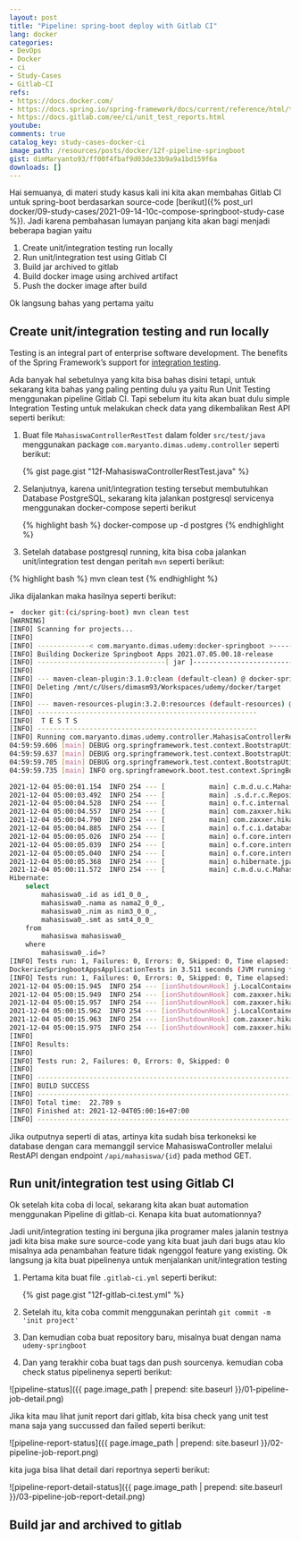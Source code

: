 ```yaml
---
layout: post
title: "Pipeline: spring-boot deploy with Gitlab CI"
lang: docker
categories:
- DevOps
- Docker
- ci
- Study-Cases
- Gitlab-CI
refs: 
- https://docs.docker.com/
- https://docs.spring.io/spring-framework/docs/current/reference/html/testing.html#integration-testing
- https://docs.gitlab.com/ee/ci/unit_test_reports.html
youtube: 
comments: true
catalog_key: study-cases-docker-ci
image_path: /resources/posts/docker/12f-pipeline-springboot
gist: dimMaryanto93/ff00f4fbaf9d03de33b9a9a1bd159f6a
downloads: []
---
```


Hai semuanya, di materi study kasus kali ini kita akan membahas Gitlab CI untuk spring-boot berdasarkan source-code [berikut]({% post_url docker/09-study-cases/2021-09-14-10c-compose-springboot-study-case %}). Jadi karena pembahasan lumayan panjang kita akan bagi menjadi beberapa bagian yaitu

1. Create unit/integration testing run locally
2. Run unit/integration test using Gitlab CI
3. Build jar archived to gitlab
4. Build docker image using archived artifact
5. Push the docker image after build

Ok langsung bahas yang pertama yaitu

## Create unit/integration testing and run locally

Testing is an integral part of enterprise software development. The benefits of the Spring Framework’s support for [integration testing](https://docs.spring.io/spring-framework/docs/current/reference/html/testing.html#integration-testing). 

Ada banyak hal sebetulnya yang kita bisa bahas disini tetapi, untuk sekarang kita bahas yang paling penting dulu ya yaitu Run Unit Testing menggunakan pipeline Gitlab CI. Tapi sebelum itu kita akan buat dulu simple Integration Testing untuk melakukan check data yang dikembalikan Rest API seperti berikut:

1. Buat file `MahasiswaControllerRestTest` dalam folder `src/test/java` menggunakan package `com.maryanto.dimas.udemy.controller` seperti berikut:

    {% gist page.gist "12f-MahasiswaControllerRestTest.java" %}

2. Selanjutnya, karena unit/integration testing tersebut membutuhkan Database PostgreSQL, sekarang kita jalankan postgresql servicenya menggunakan docker-compose seperti berikut

    {% highlight bash %}
    docker-compose up -d postgres
    {% endhighlight %}

3. Setelah database postgresql running, kita bisa coba jalankan unit/integration test dengan peritah `mvn` seperti berikut:

{% highlight bash %}
mvn clean test
{% endhighlight %}

Jika dijalankan maka hasilnya seperti berikut:

```bash
➜  docker git:(ci/spring-boot) mvn clean test
[WARNING]
[INFO] Scanning for projects...
[INFO]
[INFO] -------------< com.maryanto.dimas.udemy:docker-springboot >-------------
[INFO] Building Dockerize Springboot Apps 2021.07.05.00.18-release
[INFO] --------------------------------[ jar ]---------------------------------
[INFO]
[INFO] --- maven-clean-plugin:3.1.0:clean (default-clean) @ docker-springboot ---
[INFO] Deleting /mnt/c/Users/dimasm93/Workspaces/udemy/docker/target
[INFO]
[INFO] --- maven-resources-plugin:3.2.0:resources (default-resources) @ docker-springboot ---
[INFO] -------------------------------------------------------
[INFO]  T E S T S
[INFO] -------------------------------------------------------
[INFO] Running com.maryanto.dimas.udemy.controller.MahasisaControllerRestTest
04:59:59.606 [main] DEBUG org.springframework.test.context.BootstrapUtils - Instantiating CacheAwareContextLoaderDelegate from class [org.springframework.test.context.cache.DefaultCacheAwareContextLoaderDelegate]
04:59:59.637 [main] DEBUG org.springframework.test.context.BootstrapUtils - Instantiating BootstrapContext using constructor [public org.springframework.test.context.support.DefaultBootstrapContext(java.lang.Class,org.springframework.test.context.CacheAwareContextLoaderDelegate)]
04:59:59.705 [main] DEBUG org.springframework.test.context.BootstrapUtils - Instantiating TestContextBootstrapper for test class [com.maryanto.dimas.udemy.controller.MahasisaControllerRestTest] from class [org.springframework.boot.test.context.SpringBootTestContextBootstrapper]
04:59:59.735 [main] INFO org.springframework.boot.test.context.SpringBootTestContextBootstrapper - Neither @ContextConfiguration nor @ContextHierarchy found for test class [com.maryanto.dimas.udemy.controller.MahasisaControllerRestTest], using SpringBootContextLoader

2021-12-04 05:00:01.154  INFO 254 --- [           main] c.m.d.u.c.MahasisaControllerRestTest     : Starting MahasisaControllerRestTest using Java 11.0.11 on MSI-Z390 with PID 254 (started by dimasm93 in /mnt/c/Users/dimasm93/Workspaces/udemy/docker)
2021-12-04 05:00:03.492  INFO 254 --- [           main] .s.d.r.c.RepositoryConfigurationDelegate : Finished Spring Data repository scanning in 234 ms. Found 1 JPA repository interfaces.
2021-12-04 05:00:04.528  INFO 254 --- [           main] o.f.c.internal.license.VersionPrinter    : Flyway Community Edition 7.7.3 by Redgate
2021-12-04 05:00:04.557  INFO 254 --- [           main] com.zaxxer.hikari.HikariDataSource       : HikariPool-1 - Starting...
2021-12-04 05:00:04.790  INFO 254 --- [           main] com.zaxxer.hikari.HikariDataSource       : HikariPool-1 - Start completed.
2021-12-04 05:00:04.885  INFO 254 --- [           main] o.f.c.i.database.base.DatabaseType       : Database: jdbc:postgresql://localhost:5432/udemy_docker (PostgreSQL 12.6)
2021-12-04 05:00:05.026  INFO 254 --- [           main] o.f.core.internal.command.DbValidate     : Successfully validated 1 migration (execution time 00:00.078s)
2021-12-04 05:00:05.039  INFO 254 --- [           main] o.f.core.internal.command.DbMigrate      : Current version of schema "public": 1
2021-12-04 05:00:05.040  INFO 254 --- [           main] o.f.core.internal.command.DbMigrate      : Schema "public" is up to date. No migration necessary.
2021-12-04 05:00:05.368  INFO 254 --- [           main] o.hibernate.jpa.internal.util.LogHelper  : HHH000204: 
2021-12-04 05:00:11.572  INFO 254 --- [           main] c.m.d.u.c.MahasisaControllerRestTest     : Started MahasisaControllerRestTest in 11.052 seconds (JVM running for 12.787)
Hibernate:
    select
        mahasiswa0_.id as id1_0_0_,
        mahasiswa0_.nama as nama2_0_0_,
        mahasiswa0_.nim as nim3_0_0_,
        mahasiswa0_.smt as smt4_0_0_
    from
        mahasiswa mahasiswa0_
    where
        mahasiswa0_.id=?
[INFO] Tests run: 1, Failures: 0, Errors: 0, Skipped: 0, Time elapsed: 12.838 s - in com.maryanto.dimas.udemy.controller.MahasisaControllerRestTest
DockerizeSpringbootAppsApplicationTests in 3.511 seconds (JVM running for 17.122)
[INFO] Tests run: 1, Failures: 0, Errors: 0, Skipped: 0, Time elapsed: 3.566 s - in com.maryanto.dimas.udemy.DockerizeSpringbootAppsApplicationTests
2021-12-04 05:00:15.945  INFO 254 --- [ionShutdownHook] j.LocalContainerEntityManagerFactoryBean : Closing JPA EntityManagerFactory for persistence unit 'default'
2021-12-04 05:00:15.949  INFO 254 --- [ionShutdownHook] com.zaxxer.hikari.HikariDataSource       : HikariPool-1 - Shutdown initiated...
2021-12-04 05:00:15.957  INFO 254 --- [ionShutdownHook] com.zaxxer.hikari.HikariDataSource       : HikariPool-1 - Shutdown completed.
2021-12-04 05:00:15.962  INFO 254 --- [ionShutdownHook] j.LocalContainerEntityManagerFactoryBean : Closing JPA EntityManagerFactory for persistence unit 'default'
2021-12-04 05:00:15.963  INFO 254 --- [ionShutdownHook] com.zaxxer.hikari.HikariDataSource       : HikariPool-2 - Shutdown initiated...
2021-12-04 05:00:15.975  INFO 254 --- [ionShutdownHook] com.zaxxer.hikari.HikariDataSource       : HikariPool-2 - Shutdown completed.
[INFO]
[INFO] Results:
[INFO]
[INFO] Tests run: 2, Failures: 0, Errors: 0, Skipped: 0
[INFO]
[INFO] ------------------------------------------------------------------------
[INFO] BUILD SUCCESS
[INFO] ------------------------------------------------------------------------
[INFO] Total time:  22.789 s
[INFO] Finished at: 2021-12-04T05:00:16+07:00
[INFO] ------------------------------------------------------------------------
```

Jika outputnya seperti di atas, artinya kita sudah bisa terkoneksi ke database dengan cara memanggil service MahasiswaController melalui RestAPI dengan endpoint `/api/mahasiswa/{id}` pada method GET.

## Run unit/integration test using Gitlab CI

Ok setelah kita coba di local, sekarang kita akan buat automation menggunakan Pipeline di gitlab-ci. Kenapa kita buat automationnya?

Jadi unit/integration testing ini berguna jika programer males jalanin testnya jadi kita bisa make sure source-code yang kita buat jauh dari bugs atau klo misalnya ada penambahan feature tidak ngenggol feature yang existing. Ok langsung ja kita buat pipelinenya untuk menjalankan unit/integration testing

1. Pertama kita buat file `.gitlab-ci.yml` seperti berikut:

    {% gist page.gist "12f-gitlab-ci.test.yml" %}

2. Setelah itu, kita coba commit menggunakan perintah `git commit -m 'init project'`
3. Dan kemudian coba buat repository baru, misalnya buat dengan nama `udemy-springboot`
4. Dan yang terakhir coba buat tags dan push sourcenya. kemudian coba check status pipelinenya seperti berikut:

![pipeline-status]({{ page.image_path | prepend: site.baseurl }}/01-pipeline-job-detail.png)

Jika kita mau lihat junit report dari gitlab, kita bisa check yang unit test mana saja yang succussed dan failed seperti berikut:

![pipeline-report-status]({{ page.image_path | prepend: site.baseurl }}/02-pipeline-job-report.png)

kita juga bisa lihat detail dari reportnya seperti berikut:

![pipeline-report-detail-status]({{ page.image_path | prepend: site.baseurl }}/03-pipeline-job-report-detail.png)

## Build jar and archived to gitlab